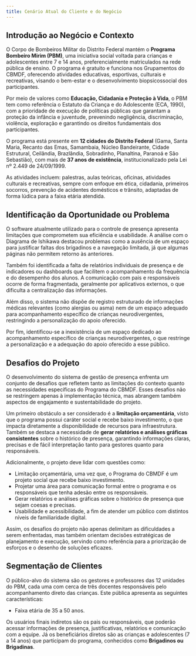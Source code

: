 ```yaml
---
title: Cenário Atual do Cliente e do Negócio
---
```


## Introdução ao Negócio e Contexto

O Corpo de Bombeiros Militar do Distrito Federal mantém o <b>Programa Bombeiro Mirim (PBM)</b>, uma iniciativa social voltada para crianças e adolescentes entre 7 e 14 anos, preferencialmente matriculados na rede pública de ensino. O programa é gratuito e funciona nos Grupamentos do CBMDF, oferecendo atividades educativas, esportivas, culturais e recreativas, visando o bem-estar e o desenvolvimento biopsicossocial dos participantes.

Por meio de valores como <b>Educação, Cidadania e Proteção à Vida</b>, o PBM tem como referência o Estatuto da Criança e do Adolescente (ECA, 1990), com a prioridade de execução de políticas públicas que garantam a proteção da infância e juventude, prevenindo negligência, discriminação, violência, exploração e garantindo os direitos fundamentais dos participantes.

O programa está presente em <b>12 cidades do Distrito Federal</b> (Gama, Santa Maria, Recanto das Emas, Samambaia, Núcleo Bandeirante, Cidade Estrutural, Ceilândia, Brazlândia, Sobradinho, Planaltina, Paranoá e São Sebastião), com mais de <b>37 anos de existência</b>, institucionalizado pela Lei nº 2.449 de 24/09/1999.

As atividades incluem: palestras, aulas teóricas, oficinas, atividades culturais e recreativas, sempre com enfoque em ética, cidadania, primeiros socorros, prevenção de acidentes domésticos e trânsito, adaptadas de forma lúdica para a faixa etária atendida.

## Identificação da Oportunidade ou Problema

O software atualmente utilizado para o controle de presença apresenta limitações que comprometem sua eficiência e usabilidade. A análise com o Diagrama de Ishikawa destacou problemas como a ausência de um espaço para justificar faltas dos brigadinos e a navegação limitada, já que algumas páginas não permitem retorno às anteriores.

Também foi identificada a falta de relatórios individuais de presença e de indicadores ou dashboards que facilitem o acompanhamento da frequência e do desempenho dos alunos. A comunicação com pais e responsáveis ocorre de forma fragmentada, geralmente por aplicativos externos, o que dificulta a centralização das informações.

Além disso, o sistema não dispõe de registro estruturado de informações médicas relevantes (como alergias ou asma) nem de um espaço adequado para acompanhamento específico de crianças neurodivergentes, restringindo a personalização do apoio oferecido.

Por fim, identificou-se a inexistência de um espaço dedicado ao acompanhamento específico de crianças neurodivergentes, o que restringe a personalização e a adequação do apoio oferecido a esse público.

## Desafios do Projeto

O desenvolvimento do sistema de gestão de presença enfrenta um conjunto de desafios que refletem tanto as limitações do contexto quanto as necessidades específicas do Programa do CBMDF. Esses desafios não se restringem apenas à implementação técnica, mas abrangem também aspectos de engajamento e sustentabilidade do projeto.

Um primeiro obstáculo a ser considerado é a <b>limitação orçamentária</b>, visto que o programa possui caráter social e recebe baixo investimento, o que impacta diretamente a disponibilidade de recursos para infraestrutura. Também se destaca a necessidade de <b>gerar relatórios e análises gráficas consistentes</b> sobre o histórico de presença, garantindo informações claras, precisas e de fácil interpretação tanto para gestores quanto para responsáveis.

Adicionalmente, o projeto deve lidar com questões como:

- Limitação orçamentária, uma vez que, o Programa do CBMDF é um projeto social que recebe baixo investimento. 
- Projetar uma área para comunicação formal entre o programa e os responsáveis que tenha adesão entre os responsáveis.
- Gerar relatórios e análises gráficas sobre o histórico de presença que sejam coesas e precisas.
- Usabilidade e acessibilidade, a fim de atender um público com distintos níveis de familiaridade digital.

Assim, os desafios do projeto não apenas delimitam as dificuldades a serem enfrentadas, mas também orientam decisões estratégicas de planejamento e execução, servindo como referência para a priorização de esforços e o desenho de soluções eficazes.

## Segmentação de Clientes

O público-alvo do sistema são os gestores e professores das 12 unidades do PBM, cada uma com cerca de três docentes responsáveis pelo acompanhamento direto das crianças. Este pública apresenta as seguintes características:

- Faixa etária de 35 a 50 anos.

Os usuários finais indiretos são os pais ou responsáveis, que poderão acessar informações de presença, justificativas, relatórios e comunicação com a equipe. Já os beneficiários diretos são as crianças e adolescentes (7 a 14 anos) que participam do programa, conhecidos como <b>Brigadinos ou Brigadinas</b>.